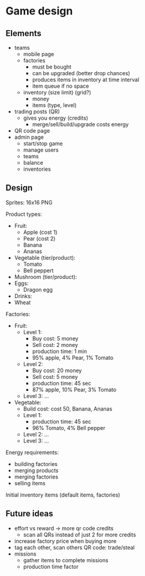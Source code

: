 # Game design

## Elements
- teams
  - mobile page
  - factories
    - must be bought
    - can be upgraded (better drop chances)
    - produces items in inventory at time interval
    - item queue if no space
  - inventory (size limit) (grid?)
    - money
    - items (type, level)
- trading posts (QR)
  - gives you energy (credits)
    - merge/sell/build/upgrade costs energy
- QR code page
- admin page
  - start/stop game
  - manage users
  - teams
  - balance
  - inventories

## Design

Sprites: 16x16 PNG

Product types:
- Fruit:
  - Apple (cost 1)
  - Pear (cost 2)
  - Banana
  - Ananas
- Vegetable (tier/product):
  - Tomato
  - Bell peppert
- Mushroom (tier/product):
- Eggs:
  - Dragon egg
- Drinks:
- Wheat

Factories:
- Fruit:
  - Level 1:
    - Buy cost: 5 money
    - Sell cost: 2 money
    - production time: 1 min
    - 95% apple, 4% Pear, 1% Tomato
  - Level 2:
    - Buy cost: 20 money
    - Sell cost: 5 money
    - production time: 45 sec
    - 87% apple, 10% Pear, 3% Tomato
  - Level 3: ...
- Vegetable:
  - Build cost: cost 50, Banana, Ananas
  - Level 1:
    - production time: 45 sec
    - 96% Tomato, 4% Bell pepper
  - Level 2: ...
  - Level 3: ...

Energy requirements:
- building factories
- merging products
- merging factories
- selling items

Initial inventory items (default items, factories)

## Future ideas

- effort vs reward -> more qr code credits
  - scan all QRs instead of just 2 for more credits
- increase factory price when buying more
- tag each other, scan others QR code: trade/steal
- missions
  - gather items to complete missions
  - production time factor
